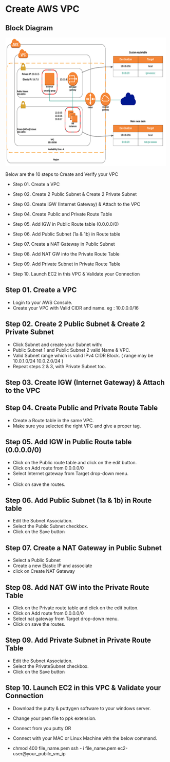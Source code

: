 # Create AWS VPC 

## Block Diagram

<img src="img/awsvpc.png" height="400" width="500">


Below are the 10 steps to Create and Verify your VPC

* Step 01. Create a VPC

* Step 02. Create 2 Public Subnet & Create 2 Private Subnet

* Step 03. Create IGW (Internet Gateway) & Attach to the VPC

* Step 04. Create Public and Private Route Table

* Step 05. Add IGW in Public Route table (0.0.0.0/0)

* Step 06. Add Public Subnet (1a & 1b) in Route table

* Step 07. Create a NAT Gateway in Public Subnet

* Step 08. Add NAT GW into the Private Route Table

* Step 09. Add Private Subnet in Private Route Table

* Step 10. Launch EC2 in this VPC & Validate your Connection

## Step 01. Create a VPC

* Login to your AWS Console.
* Create your VPC with Valid CIDR and name. eg : 10.0.0.0/16


## Step 02. Create 2 Public Subnet & Create 2 Private Subnet

* Click Subnet and create your Subnet with:
* Public Subnet 1 and Public Subnet 2 valid Name & VPC.
* Valid Subnet range which is valid IPv4 CIDR Block. ( range may be 10.0.1.0/24 10.0.2.0/24 )
* Repeat steps 2 & 3, with Private Subnet too.


## Step 03. Create IGW (Internet Gateway) & Attach to the VPC

## Step 04. Create Public and Private Route Table

* Create a Route table in the same VPC.
* Make sure you selected the right VPC and give a proper tag.

## Step 05. Add IGW in Public Route table (0.0.0.0/0)

* Click on the Public route table and click on the edit button.
* Click on Add route from 0.0.0.0/0
* Select Internet gateway from Target drop-down menu.
* 
* Click on save the routes.

## Step 06. Add Public Subnet (1a & 1b) in Route table

* Edit the Subnet Association.
* Select the Public Subnet checkbox.
* Click on the Save button

## Step 07. Create a NAT Gateway in Public Subnet

* Select a Public Subnet
* Create a new Elastic IP and associate
* click on Create NAT Gateway

## Step 08. Add NAT GW into the Private Route Table

* Click on the Private route table and click on the edit button.
* Click on Add route from 0.0.0.0/0
* Select nat gateway from Target drop-down menu.
* Click on save the routes.


## Step 09. Add Private Subnet in Private Route Table

* Edit the Subnet Association.
* Select the PrivateSubnet checkbox.
* Click on the Save button

## Step 10. Launch EC2 in this VPC & Validate your Connection

* Download the putty & puttygen software to your windows server.
* Change your pem file to ppk extension.
* Connect from you putty
  OR

* Connect with your MAC or Linux Machine with the below command.
* chmod 400 file_name.pem
ssh - i file_name.pem ec2-user@your_pubilc_vm_ip
